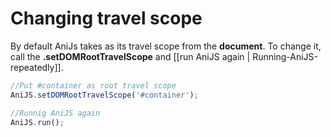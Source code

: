 Changing travel scope
==========================

By default AniJs takes as its travel scope from the **document**. To change it, call the **.setDOMRootTravelScope** and [[run AniJS again | Running-AniJS-repeatedly]].

```javascript
//Put #container as root travel scope
AniJS.setDOMRootTravelScope('#container');

//Runnig AniJS again
AniJS.run();
```
